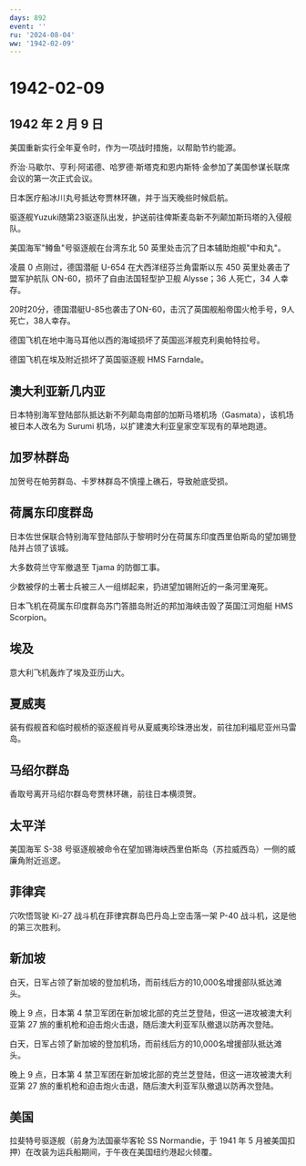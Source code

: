 ```yaml
---
days: 892
event: ''
ru: '2024-08-04'
ww: '1942-02-09'
---
```


# 1942-02-09

## 1942 年 2 月 9 日

美国重新实行全年夏令时，作为一项战时措施，以帮助节约能源。

乔治·马歇尔、亨利·阿诺德、哈罗德·斯塔克和恩内斯特·金参加了美国参谋长联席会议的第一次正式会议。

日本医疗船冰川丸号抵达夸贾林环礁，并于当天晚些时候启航。

驱逐舰Yuzuki随第23驱逐队出发，护送前往俾斯麦岛新不列颠加斯玛塔的入侵舰队。

美国海军"鳟鱼"号驱逐舰在台湾东北 50 英里处击沉了日本辅助炮舰"中和丸"。

凌晨 0 点刚过，德国潜艇 U-654 在大西洋纽芬兰角雷斯以东 450
英里处袭击了盟军护航队 ON-60，损坏了自由法国轻型护卫舰 Alysse；36
人死亡，34 人幸存。

20时20分，德国潜艇U-85也袭击了ON-60，击沉了英国舰船帝国火枪手号，9人死亡，38人幸存。

德国飞机在地中海马耳他以西的海域损坏了英国巡洋舰克利奥帕特拉号。

德国飞机在埃及附近损坏了英国驱逐舰 HMS Farndale。

## 澳大利亚新几内亚

日本特别海军登陆部队抵达新不列颠岛南部的加斯马塔机场（Gasmata），该机场被日本人改名为
Surumi 机场，以扩建澳大利亚皇家空军现有的草地跑道。

## 加罗林群岛

加贺号在帕劳群岛、卡罗林群岛不慎撞上礁石，导致舱底受损。

## 荷属东印度群岛

日本佐世保联合特别海军登陆部队于黎明时分在荷属东印度西里伯斯岛的望加锡登陆并占领了该城。

大多数荷兰守军撤退至 Tjama 的防御工事。

少数被俘的土著士兵被三人一组绑起来，扔进望加锡附近的一条河里淹死。

日本飞机在荷属东印度群岛苏门答腊岛附近的邦加海峡击毁了英国江河炮艇 HMS
Scorpion。

## 埃及

意大利飞机轰炸了埃及亚历山大。

## 夏威夷

装有假舰首和临时舰桥的驱逐舰肖号从夏威夷珍珠港出发，前往加利福尼亚州马雷岛。

## 马绍尔群岛

香取号离开马绍尔群岛夸贾林环礁，前往日本横须贺。

## 太平洋

美国海军 S-38
号驱逐舰被命令在望加锡海峡西里伯斯岛（苏拉威西岛）一侧的威廉角附近巡逻。

## 菲律宾

穴吹悟驾驶 Ki-27 战斗机在菲律宾群岛巴丹岛上空击落一架 P-40
战斗机，这是他的第三次胜利。

## 新加坡

白天，日军占领了新加坡的登加机场，而前线后方的10,000名增援部队抵达滩头。

晚上 9 点，日本第 4
禁卫军团在新加坡北部的克兰芝登陆，但这一进攻被澳大利亚第 27
旅的重机枪和迫击炮火击退，随后澳大利亚军队撤退以防再次登陆。

白天，日军占领了新加坡的登加机场，而前线后方的10,000名增援部队抵达滩头。

晚上 9 点，日本第 4
禁卫军团在新加坡北部的克兰芝登陆，但这一进攻被澳大利亚第 27
旅的重机枪和迫击炮火击退，随后澳大利亚军队撤退以防再次登陆。

## 美国

拉斐特号驱逐舰（前身为法国豪华客轮 SS Normandie，于 1941 年 5
月被美国扣押）在改装为运兵船期间，于午夜在美国纽约港起火倾覆。